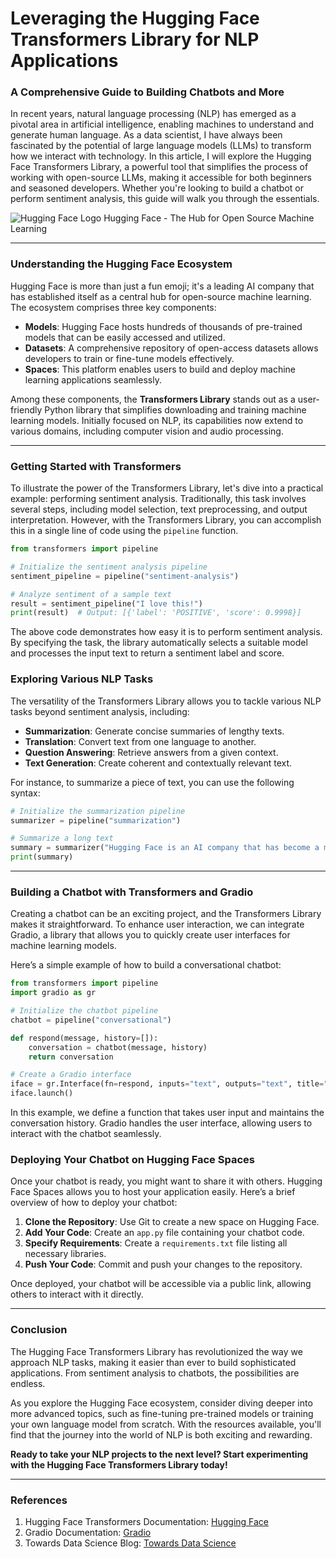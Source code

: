 # Leveraging the Hugging Face Transformers Library for NLP Applications
### A Comprehensive Guide to Building Chatbots and More

In recent years, natural language processing (NLP) has emerged as a pivotal area in artificial intelligence, enabling machines to understand and generate human language. As a data scientist, I have always been fascinated by the potential of large language models (LLMs) to transform how we interact with technology. In this article, I will explore the Hugging Face Transformers Library, a powerful tool that simplifies the process of working with open-source LLMs, making it accessible for both beginners and seasoned developers. Whether you're looking to build a chatbot or perform sentiment analysis, this guide will walk you through the essentials.

![Hugging Face Logo](https://huggingface.co/front/assets/huggingface_logo.svg) Hugging Face - The Hub for Open Source Machine Learning

* * *

### Understanding the Hugging Face Ecosystem

Hugging Face is more than just a fun emoji; it's a leading AI company that has established itself as a central hub for open-source machine learning. The ecosystem comprises three key components:

- **Models**: Hugging Face hosts hundreds of thousands of pre-trained models that can be easily accessed and utilized.
- **Datasets**: A comprehensive repository of open-access datasets allows developers to train or fine-tune models effectively.
- **Spaces**: This platform enables users to build and deploy machine learning applications seamlessly.

Among these components, the **Transformers Library** stands out as a user-friendly Python library that simplifies downloading and training machine learning models. Initially focused on NLP, its capabilities now extend to various domains, including computer vision and audio processing.

* * *

### Getting Started with Transformers

To illustrate the power of the Transformers Library, let's dive into a practical example: performing sentiment analysis. Traditionally, this task involves several steps, including model selection, text preprocessing, and output interpretation. However, with the Transformers Library, you can accomplish this in a single line of code using the `pipeline` function.

```python
from transformers import pipeline

# Initialize the sentiment analysis pipeline
sentiment_pipeline = pipeline("sentiment-analysis")

# Analyze sentiment of a sample text
result = sentiment_pipeline("I love this!")
print(result)  # Output: [{'label': 'POSITIVE', 'score': 0.9998}]
```

The above code demonstrates how easy it is to perform sentiment analysis. By specifying the task, the library automatically selects a suitable model and processes the input text to return a sentiment label and score.

### Exploring Various NLP Tasks

The versatility of the Transformers Library allows you to tackle various NLP tasks beyond sentiment analysis, including:

- **Summarization**: Generate concise summaries of lengthy texts.
- **Translation**: Convert text from one language to another.
- **Question Answering**: Retrieve answers from a given context.
- **Text Generation**: Create coherent and contextually relevant text.

For instance, to summarize a piece of text, you can use the following syntax:

```python
# Initialize the summarization pipeline
summarizer = pipeline("summarization")

# Summarize a long text
summary = summarizer("Hugging Face is an AI company that has become a major hub for open source machine learning...", max_length=50, min_length=25, do_sample=False)
print(summary)
```

* * *

### Building a Chatbot with Transformers and Gradio

Creating a chatbot can be an exciting project, and the Transformers Library makes it straightforward. To enhance user interaction, we can integrate Gradio, a library that allows you to quickly create user interfaces for machine learning models.

Here’s a simple example of how to build a conversational chatbot:

```python
from transformers import pipeline
import gradio as gr

# Initialize the chatbot pipeline
chatbot = pipeline("conversational")

def respond(message, history=[]):
    conversation = chatbot(message, history)
    return conversation

# Create a Gradio interface
iface = gr.Interface(fn=respond, inputs="text", outputs="text", title="Chatbot")
iface.launch()
```

In this example, we define a function that takes user input and maintains the conversation history. Gradio handles the user interface, allowing users to interact with the chatbot seamlessly.

### Deploying Your Chatbot on Hugging Face Spaces

Once your chatbot is ready, you might want to share it with others. Hugging Face Spaces allows you to host your application easily. Here’s a brief overview of how to deploy your chatbot:

1. **Clone the Repository**: Use Git to create a new space on Hugging Face.
2. **Add Your Code**: Create an `app.py` file containing your chatbot code.
3. **Specify Requirements**: Create a `requirements.txt` file listing all necessary libraries.
4. **Push Your Code**: Commit and push your changes to the repository.

Once deployed, your chatbot will be accessible via a public link, allowing others to interact with it directly.

* * *

### Conclusion

The Hugging Face Transformers Library has revolutionized the way we approach NLP tasks, making it easier than ever to build sophisticated applications. From sentiment analysis to chatbots, the possibilities are endless. 

As you explore the Hugging Face ecosystem, consider diving deeper into more advanced topics, such as fine-tuning pre-trained models or training your own language model from scratch. With the resources available, you'll find that the journey into the world of NLP is both exciting and rewarding.

**Ready to take your NLP projects to the next level? Start experimenting with the Hugging Face Transformers Library today!**

* * *

### References
1. Hugging Face Transformers Documentation: [Hugging Face](https://huggingface.co/docs/transformers/index)
2. Gradio Documentation: [Gradio](https://gradio.app/docs/)
3. Towards Data Science Blog: [Towards Data Science](https://towardsdatascience.com/)